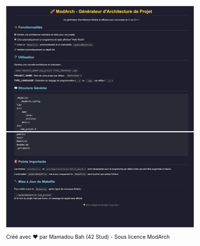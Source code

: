 <!DOCTYPE html>
<html lang="fr">
<head>
    <meta charset="UTF-8">
    <meta name="viewport" content="width=device-width, initial-scale=1.0">
</head>
<body>
<section>
   <img src="img/1.png" alt="Aide ModArch" class="screenshot">
</section>

<section>
    <img src="img/2.png" alt="Aide ModArch" class="screenshot">
</section>
<footer>
    <p>Créé avec ❤️ par Mamadou Bah (42 Stud) - Sous licence ModArch</p>
</footer>
</body>
</html>
